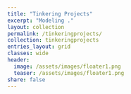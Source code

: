 ```yaml
---
title: "Tinkering Projects"
excerpt: "Modeling ."
layout: collection
permalink: /tinkeringprojects/
collection: tinkeringprojects
entries_layout: grid
classes: wide
header:
  image: /assets/images/floater1.png
  teaser: /assets/images/floater1.png
share: false
---
```

